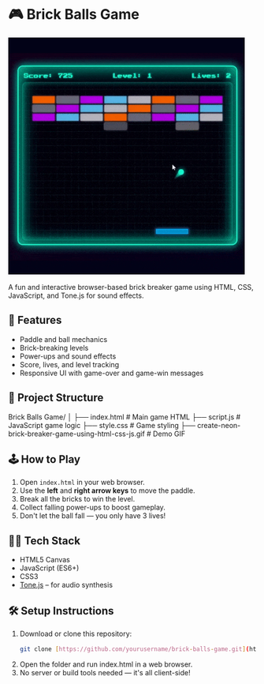 # 🎮 Brick Balls Game

![Brick Breaker Gameplay](create-neon-brick-breaker-game-using-html-css-js.gif)

A fun and interactive browser-based brick breaker game using HTML, CSS, JavaScript, and Tone.js for sound effects.

## 🚀 Features

- Paddle and ball mechanics
- Brick-breaking levels
- Power-ups and sound effects
- Score, lives, and level tracking
- Responsive UI with game-over and game-win messages

## 📁 Project Structure

Brick Balls Game/ │ ├── index.html # Main game HTML ├── script.js # JavaScript game logic ├── style.css # Game styling ├── create-neon-brick-breaker-game-using-html-css-js.gif # Demo GIF


## 🕹️ How to Play

1. Open `index.html` in your web browser.
2. Use the **left** and **right arrow keys** to move the paddle.
3. Break all the bricks to win the level.
4. Collect falling power-ups to boost gameplay.
5. Don't let the ball fall — you only have 3 lives!

## 🧑‍💻 Tech Stack

- HTML5 Canvas
- JavaScript (ES6+)
- CSS3
- [Tone.js](https://tonejs.github.io/) – for audio synthesis

## 🛠️ Setup Instructions

1. Download or clone this repository:
   ```bash
   git clone [https://github.com/yourusername/brick-balls-game.git](https://github.com/lakshman200309/Brick_Balls_Game/tree/main)
   
2. Open the folder and run index.html in a web browser.
3. No server or build tools needed — it's all client-side!
